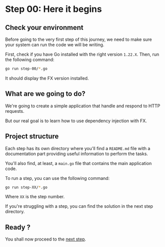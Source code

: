 # Step 00: Here it begins

## Check your environment

Before going to the very first step of this journey, we need to make sure your system can run the code we will be writing.

First, check if you have Go installed with the right version `1.22.X`. Then, run the following command:

```bash
go run step-00/*.go
```

It should display the FX version installed.

## What are we going to do?

We're going to create a simple application that handle and respond to HTTP requests.

But our real goal is to learn how to use dependency injection with FX.

## Project structure

Each step has its own directory where you'll find a `README.md` file with a documentation part providing useful information to perform the tasks.

You'll also find, at least, a `main.go` file that contains the main application code.

To run a step, you can use the following command:

```bash
go run step-XX/*.go
```

Where `XX` is the step number.

If you're struggling with a step, you can find the solution in the next step directory.

## Ready ?

You shall now proceed to the [next step](../step-01/README.md).
